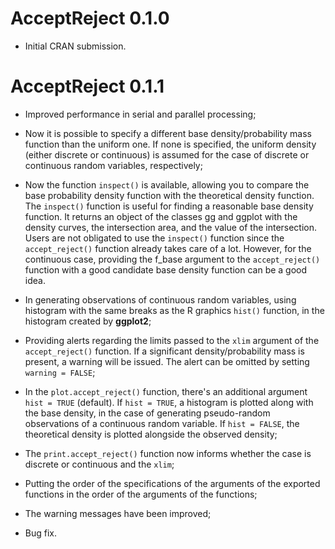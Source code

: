 # AcceptReject 0.1.0

* Initial CRAN submission.

# AcceptReject 0.1.1

* Improved performance in serial and parallel processing;

* Now it is possible to specify a different base density/probability mass function than the uniform one. If none is specified, the uniform density (either discrete or continuous) is assumed for the case of discrete or continuous random variables, respectively;

* Now the function `inspect()` is available, allowing you to compare the base probability density function with the theoretical density function. The `inspect()` function is useful for finding a reasonable base density function. It returns an object of the classes gg and ggplot with the density curves, the intersection area, and the value of the intersection. Users are not obligated to use the `inspect()` function since the `accept_reject()` function already takes care of a lot. However, for the continuous case, providing the f_base argument to the `accept_reject()` function with a good candidate base density function can be a good idea.

* In generating observations of continuous random variables, using histogram with the same breaks as the R graphics `hist()` function, in the histogram created by **ggplot2**;

* Providing alerts regarding the limits passed to the `xlim` argument of the `accept_reject()` function. If a significant density/probability mass is present, a warning will be issued. The alert can be omitted by setting `warning = FALSE`;

* In the `plot.accept_reject()` function, there's an additional argument `hist = TRUE` (default). If `hist = TRUE`, a histogram is plotted along with the base density, in the case of generating pseudo-random observations of a continuous random variable. If `hist = FALSE`, the theoretical density is plotted alongside the observed density;

* The `print.accept_reject()` function now informs whether the case is discrete or continuous and the `xlim`;

* Putting the order of the specifications of the arguments of the exported functions in the order of the arguments of the functions;

* The warning messages have been improved;

* Bug fix.
